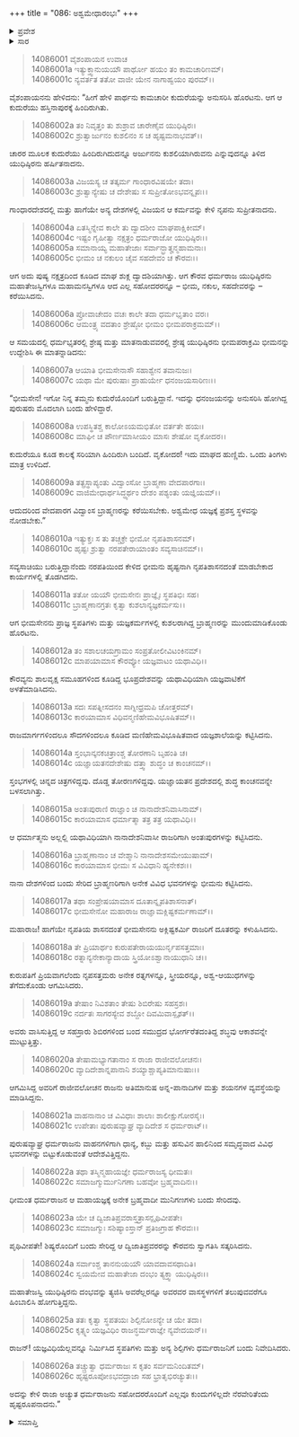 +++
title = "086: ಅಶ್ವಮೇಧಾರಂಭಃ"
+++

<details><summary>ಪ್ರವೇಶ</summary>


।।   ಓಂ ಓಂ ನಮೋ ನಾರಾಯಣಾಯ।।   ಶ್ರೀ ವೇದವ್ಯಾಸಾಯ ನಮಃ ।।

ಶ್ರೀ ಕೃಷ್ಣದ್ವೈಪಾಯನ ವೇದವ್ಯಾಸ ವಿರಚಿತ  

**ಶ್ರೀ ಮಹಾಭಾರತ**

**ಅಶ್ವಮೇಧಿಕ ಪರ್ವ**

**ಅಶ್ವಮೇಧಿಕ ಪರ್ವ**

**ಅಧ್ಯಾಯ 86**


</details>

<details><summary>ಸಾರ</summary>

ಕುದುರೆಯೊಂದಿಗೆ ಅರ್ಜುನನು ಹಿಂದಿರುಗುತ್ತಿದ್ದಾನೆಂದು ತಿಳಿದ ಯುಧಿಷ್ಠಿರನ ಸೂಚನೆಯಂತೆ ಭೀಮಸೇನನು ಯಜ್ಞವಾಟಿಕೆಯನ್ನು ಸಿದ್ಧಪಡಿಸಿದುದು (1-21). ಯಜ್ಞಕ್ಕೆ ದ್ವಿಜರ ಆಗಮನ (22-26).


</details>


> 14086001 ವೈಶಂಪಾಯನ ಉವಾಚ  
14086001a ಇತ್ಯುಕ್ತ್ವಾನುಯಯೌ ಪಾರ್ಥೋ ಹಯಂ ತಂ ಕಾಮಚಾರಿಣಮ್।  
14086001c ನ್ಯವರ್ತತ ತತೋ ವಾಜೀ ಯೇನ ನಾಗಾಹ್ವಯಂ ಪುರಮ್।।

ವೈಶಂಪಾಯನನು ಹೇಳಿದನು: “ಹೀಗೆ ಹೇಳಿ ಪಾರ್ಥನು ಕಾಮಚಾರೀ ಕುದುರೆಯನ್ನು ಅನುಸರಿಸಿ ಹೊರಟನು. ಆಗ ಆ ಕುದುರೆಯು ಹಸ್ತಿನಾಪುರಕ್ಕೆ ಹಿಂದಿರುಗಿತು.

> 14086002a ತಂ ನಿವೃತ್ತಂ ತು ಶುಶ್ರಾವ ಚಾರೇಣೈವ ಯುಧಿಷ್ಠಿರಃ।  
14086002c ಶ್ರುತ್ವಾರ್ಜುನಂ ಕುಶಲಿನಂ ಸ ಚ ಹೃಷ್ಟಮನಾಭವತ್।।

ಚಾರರ ಮೂಲಕ ಕುದುರೆಯು ಹಿಂದಿರುಗಿದುದನ್ನೂ ಅರ್ಜುನನು ಕುಶಲಿಯಾಗಿರುವನು ಎನ್ನುವುದನ್ನೂ ತಿಳಿದ ಯುಧಿಷ್ಠಿರನು ಹರ್ಷಿತನಾದನು.

> 14086003a ವಿಜಯಸ್ಯ ಚ ತತ್ಕರ್ಮ ಗಾಂಧಾರವಿಷಯೇ ತದಾ।  
14086003c ಶ್ರುತ್ವಾನ್ಯೇಷು ಚ ದೇಶೇಷು ಸ ಸುಪ್ರೀತೋಽಭವನ್ನೃಪಃ।।

ಗಾಂಧಾರದೇಶದಲ್ಲಿ ಮತ್ತು ಹಾಗೆಯೇ ಅನ್ಯ ದೇಶಗಳಲ್ಲಿ ವಿಜಯನ ಆ ಕರ್ಮವನ್ನು ಕೇಳಿ ನೃಪನು ಸುಪ್ರೀತನಾದನು.

> 14086004a ಏತಸ್ಮಿನ್ನೇವ ಕಾಲೇ ತು ದ್ವಾದಶೀಂ ಮಾಘಪಾಕ್ಷಿಕೀಮ್।  
14086004c ಇಷ್ಟಂ ಗೃಹೀತ್ವಾ ನಕ್ಷತ್ರಂ ಧರ್ಮರಾಜೋ ಯುಧಿಷ್ಠಿರಃ।।  
14086005a ಸಮಾನಾಯ್ಯ ಮಹಾತೇಜಾಃ ಸರ್ವಾನ್ಭ್ರಾತೄನ್ಮಹಾಮನಾಃ।  
14086005c ಭೀಮಂ ಚ ನಕುಲಂ ಚೈವ ಸಹದೇವಂ ಚ ಕೌರವಃ।।

ಆಗ ಅದು ಪುಷ್ಯ ನಕ್ಷತ್ರದಿಂದ ಕೂಡಿದ ಮಾಘ ಶುಕ್ಲ ದ್ವಾದಶಿಯಾಗಿತ್ತು. ಆಗ ಕೌರವ ಧರ್ಮರಾಜ ಯುಧಿಷ್ಠಿರನು ಮಹಾತೇಜಸ್ವಿಗಳೂ ಮಹಾಮನಸ್ವಿಗಳೂ ಆದ ಎಲ್ಲ ಸಹೋದರರನ್ನೂ – ಭೀಮ, ನಕುಲ, ಸಹದೇವರನ್ನು – ಕರೆಯಿಸಿದನು.

> 14086006a ಪ್ರೋವಾಚೇದಂ ವಚಃ ಕಾಲೇ ತದಾ ಧರ್ಮಭೃತಾಂ ವರಃ।  
14086006c ಆಮಂತ್ರ್ಯ ವದತಾಂ ಶ್ರೇಷ್ಠೋ ಭೀಮಂ ಭೀಮಪರಾಕ್ರಮಮ್।।

ಆ ಸಮಯದಲ್ಲಿ ಧರ್ಮಭೃತರಲ್ಲಿ ಶ್ರೇಷ್ಠ ಮತ್ತು ಮಾತನಾಡುವವರಲ್ಲಿ ಶ್ರೇಷ್ಠ ಯುಧಿಷ್ಠಿರನು ಭೀಮಪರಾಕ್ರಮಿ ಭೀಮನನ್ನು ಉದ್ದೇಶಿಸಿ ಈ ಮಾತನ್ನಾಡಿದನು:

> 14086007a ಆಯಾತಿ ಭೀಮಸೇನಾಸೌ ಸಹಾಶ್ವೇನ ತವಾನುಜಃ।  
14086007c ಯಥಾ ಮೇ ಪುರುಷಾಃ ಪ್ರಾಹುರ್ಯೇ ಧನಂಜಯಸಾರಿಣಃ।।

“ಭೀಮಸೇನ! ಇಗೋ ನಿನ್ನ ತಮ್ಮನು ಕುದುರೆಯೊಂದಿಗೆ ಬರುತ್ತಿದ್ದಾನೆ. ಇದನ್ನು ಧನಂಜಯನನ್ನು ಅನುಸರಿಸಿ ಹೋಗಿದ್ದ ಪುರುಷರು ಮೊದಲಾಗಿ ಬಂದು ಹೇಳಿದ್ದಾರೆ.

> 14086008a ಉಪಸ್ಥಿತಶ್ಚ ಕಾಲೋಽಯಮಭಿತೋ ವರ್ತತೇ ಹಯಃ।  
14086008c ಮಾಘೀ ಚ ಪೌರ್ಣಮಾಸೀಯಂ ಮಾಸಃ ಶೇಷೋ ವೃಕೋದರ।।

ಕುದುರೆಯೂ ಕೂಡ ಕಾಲಕ್ಕೆ ಸರಿಯಾಗಿ ಹಿಂದಿರುಗಿ ಬಂದಿದೆ. ವೃಕೋದರ! ಇದು ಮಾಘದ ಹುಣ್ಣಿಮೆ. ಒಂದು ತಿಂಗಳು ಮಾತ್ರ ಉಳಿದಿದೆ.

> 14086009a ತತ್ಪ್ರಸ್ಥಾಪ್ಯಂತು ವಿದ್ವಾಂಸೋ ಬ್ರಾಹ್ಮಣಾ ವೇದಪಾರಗಾಃ।  
14086009c ವಾಜಿಮೇಧಾರ್ಥಸಿದ್ಧ್ಯರ್ಥಂ ದೇಶಂ ಪಶ್ಯಂತು ಯಜ್ಞಿಯಮ್।।

ಆದುದರಿಂದ ವೇದಪಾರಗ ವಿದ್ವಾಂಸ ಬ್ರಾಹ್ಮಣರನ್ನು ಕರೆಯಿಸಬೇಕು. ಅಶ್ವಮೇಧ ಯಜ್ಞಕ್ಕೆ ಪ್ರಶಸ್ತ ಸ್ಥಳವನ್ನು ನೋಡಬೇಕು.”

> 14086010a ಇತ್ಯುಕ್ತಃ ಸ ತು ತಚ್ಚಕ್ರೇ ಭೀಮೋ ನೃಪತಿಶಾಸನಮ್।  
14086010c ಹೃಷ್ಟಃ ಶ್ರುತ್ವಾ ನರಪತೇರಾಯಾಂತಂ ಸವ್ಯಸಾಚಿನಮ್।।

ಸವ್ಯಸಾಚಿಯು ಬರುತ್ತಿದ್ದಾನೆಂದು ನರಪತಿಯಿಂದ ಕೇಳಿದ ಭೀಮನು ಹೃಷ್ಟನಾಗಿ ನೃಪತಿಶಾಸನದಂತೆ ಮಾಡಬೇಕಾದ ಕಾರ್ಯಗಳಲ್ಲಿ ತೊಡಗಿದನು.

> 14086011a ತತೋ ಯಯೌ ಭೀಮಸೇನಃ ಪ್ರಾಜ್ಞೈಃ ಸ್ಥಪತಿಭಿಃ ಸಹ।  
14086011c ಬ್ರಾಹ್ಮಣಾನಗ್ರತಃ ಕೃತ್ವಾ ಕುಶಲಾನ್ಯಜ್ಞಕರ್ಮಸು।।

ಆಗ ಭೀಮಸೇನನು ಪ್ರಾಜ್ಞ ಸ್ಥಪತಿಗಳು ಮತ್ತು ಯಜ್ಞಕರ್ಮಗಳಲ್ಲಿ ಕುಶಲರಾಗಿದ್ದ ಬ್ರಾಹ್ಮಣರನ್ನು ಮುಂದುಮಾಡಿಕೊಂಡು ಹೊರಟನು.

> 14086012a ತಂ ಸಶಾಲಚಯಗ್ರಾಮಂ ಸಂಪ್ರತೋಲೀವಿಟಂಕಿನಮ್।  
14086012c ಮಾಪಯಾಮಾಸ ಕೌರವ್ಯೋ ಯಜ್ಞವಾಟಂ ಯಥಾವಿಧಿ।।

ಕೌರವ್ಯನು ಶಾಲವೃಕ್ಷ ಸಮೂಹಗಳಿಂದ ಕೂಡಿದ್ದ ಭೂಪ್ರದೇಶವನ್ನು ಯಥಾವಿಧಿಯಾಗಿ ಯಜ್ಞವಾಟಿಕೆಗೆ ಅಳತೆಮಾಡಿಸಿದನು.

> 14086013a ಸದಃ ಸಪತ್ನೀಸದನಂ ಸಾಗ್ನೀಧ್ರಮಪಿ ಚೋತ್ತರಮ್।  
14086013c ಕಾರಯಾಮಾಸ ವಿಧಿವನ್ಮಣಿಹೇಮವಿಭೂಷಿತಮ್।।

ರಾಜಮಾರ್ಗಗಳಿಂದಲೂ ಸೌದಗಳಿಂದಲೂ ಕೂಡಿದ ಮಣಿಹೇಮವಿಭೂಷಿತವಾದ ಯಜ್ಞಶಾಲೆಯನ್ನು ಕಟ್ಟಿಸಿದನು.

> 14086014a ಸ್ತಂಭಾನ್ಕನಕಚಿತ್ರಾಂಶ್ಚ ತೋರಣಾನಿ ಬೃಹಂತಿ ಚ।  
14086014c ಯಜ್ಞಾಯತನದೇಶೇಷು ದತ್ತ್ವಾ ಶುದ್ಧಂ ಚ ಕಾಂಚನಮ್।।

ಸ್ತಂಭಗಳಲ್ಲಿ ಚಿನ್ನದ ಚಿತ್ರಗಳಿದ್ದವು. ದೊಡ್ಡ ತೋರಣಗಳಿದ್ದವು. ಯಜ್ಞಾಯತನ ಪ್ರದೇಶದಲ್ಲಿ ಶುದ್ಧ ಕಾಂಚನವನ್ನೇ ಬಳಸಲಾಗಿತ್ತು.

> 14086015a ಅಂತಃಪುರಾಣಿ ರಾಜ್ಞಾಂ ಚ ನಾನಾದೇಶನಿವಾಸಿನಾಮ್।  
14086015c ಕಾರಯಾಮಾಸ ಧರ್ಮಾತ್ಮಾ ತತ್ರ ತತ್ರ ಯಥಾವಿಧಿ।।

ಆ ಧರ್ಮಾತ್ಮನು ಅಲ್ಲಲ್ಲಿ ಯಥಾವಿಧಿಯಾಗಿ ನಾನಾದೇಶನಿವಾಸೀ ರಾಜರಿಗಾಗಿ ಅಂತಃಪುರಗಳನ್ನು ಕಟ್ಟಿಸಿದನು.

> 14086016a ಬ್ರಾಹ್ಮಣಾನಾಂ ಚ ವೇಶ್ಮಾನಿ ನಾನಾದೇಶಸಮೇಯುಷಾಮ್।  
14086016c ಕಾರಯಾಮಾಸ ಭೀಮಃ ಸ ವಿವಿಧಾನಿ ಹ್ಯನೇಕಶಃ।।

ನಾನಾ ದೇಶಗಳಿಂದ ಬಂದು ಸೇರಿದ ಬ್ರಾಹ್ಮಣರಿಗಾಗಿ ಅನೇಕ ವಿವಿಧ ಭವನಗಳನ್ನು ಭೀಮನು ಕಟ್ಟಿಸಿದನು.

> 14086017a ತಥಾ ಸಂಪ್ರೇಷಯಾಮಾಸ ದೂತಾನ್ನೃಪತಿಶಾಸನಾತ್।  
14086017c ಭೀಮಸೇನೋ ಮಹಾರಾಜ ರಾಜ್ಞಾಮಕ್ಲಿಷ್ಟಕರ್ಮಣಾಮ್।।

ಮಹಾರಾಜ! ಹಾಗೆಯೇ ನೃಪತಿಯ ಶಾಸನದಂತೆ ಭೀಮಸೇನನು ಅಕ್ಲಿಷ್ಟಕರ್ಮಿ ರಾಜರಿಗೆ ದೂತರನ್ನು ಕಳುಹಿಸಿದನು.

> 14086018a ತೇ ಪ್ರಿಯಾರ್ಥಂ ಕುರುಪತೇರಾಯಯುರ್ನೃಪಸತ್ತಮಾಃ।  
14086018c ರತ್ನಾನ್ಯನೇಕಾನ್ಯಾದಾಯ ಸ್ತ್ರಿಯೋಽಶ್ವಾನಾಯುಧಾನಿ ಚ।।

ಕುರುಪತಿಗೆ ಪ್ರಿಯವಾಗಲೆಂದು ನೃಪಸತ್ತಮರು ಅನೇಕ ರತ್ನಗಳನ್ನೂ, ಸ್ತ್ರೀಯರನ್ನೂ, ಅಶ್ವ-ಆಯುಧಗಳನ್ನು ತೆಗೆದುಕೊಂಡು ಆಗಮಿಸಿದರು.

> 14086019a ತೇಷಾಂ ನಿವಿಶತಾಂ ತೇಷು ಶಿಬಿರೇಷು ಸಹಸ್ರಶಃ।  
14086019c ನರ್ದತಃ ಸಾಗರಸ್ಯೇವ ಶಬ್ದೋ ದಿವಮಿವಾಸ್ಪೃಶತ್।।

ಅವರು ವಾಸಿಸುತ್ತಿದ್ದ ಆ ಸಹಸ್ರಾರು ಶಿಬಿರಗಳಿಂದ ಬಂದ ಸಮುದ್ರದ ಭೋರ್ಗರೆತದಂತಿದ್ದ ಶಬ್ಧವು ಆಕಾಶವನ್ನೇ ಮುಟ್ಟುತ್ತಿತ್ತು.

> 14086020a ತೇಷಾಮಭ್ಯಾಗತಾನಾಂ ಸ ರಾಜಾ ರಾಜೀವಲೋಚನಃ।  
14086020c ವ್ಯಾದಿದೇಶಾನ್ನಪಾನಾನಿ ಶಯ್ಯಾಶ್ಚಾಪ್ಯತಿಮಾನುಷಾಃ।।

ಆಗಮಿಸಿದ್ದ ಅವರಿಗೆ ರಾಜೀವಲೋಚನ ರಾಜನು ಅತಿಮಾನುಷ ಅನ್ನ-ಪಾನಾದಿಗಳ ಮತ್ತು ಶಯನಗಳ ವ್ಯವಸ್ಥೆಯನ್ನು ಮಾಡಿಸಿದ್ದನು.

> 14086021a ವಾಹನಾನಾಂ ಚ ವಿವಿಧಾಃ ಶಾಲಾಃ ಶಾಲೀಕ್ಷುಗೋರಸೈಃ।  
14086021c ಉಪೇತಾಃ ಪುರುಷವ್ಯಾಘ್ರ ವ್ಯಾದಿದೇಶ ಸ ಧರ್ಮರಾಟ್।।

ಪುರುಷವ್ಯಾಘ್ರ ಧರ್ಮರಾಜನು ವಾಹನಗಳಿಗಾಗಿ ಧಾನ್ಯ, ಕಬ್ಬು ಮತ್ತು ಹಸುವಿನ ಹಾಲಿನಿಂದ ಸಮೃದ್ಧವಾದ ವಿವಿಧ ಭವನಗಳನ್ನು ಬಿಟ್ಟುಕೊಡುವಂತೆ ಆದೇಶವಿತ್ತಿದ್ದನು.

> 14086022a ತಥಾ ತಸ್ಮಿನ್ಮಹಾಯಜ್ಞೇ ಧರ್ಮರಾಜಸ್ಯ ಧೀಮತಃ।  
14086022c ಸಮಾಜಗ್ಮುರ್ಮುನಿಗಣಾ ಬಹವೋ ಬ್ರಹ್ಮವಾದಿನಃ।।

ಧೀಮಂತ ಧರ್ಮರಾಜನ ಆ ಮಹಾಯಜ್ಞಕ್ಕೆ ಅನೇಕ ಬ್ರಹ್ಮವಾದೀ ಮುನಿಗಣಗಳು ಬಂದು ಸೇರಿದವು.

> 14086023a ಯೇ ಚ ದ್ವಿಜಾತಿಪ್ರವರಾಸ್ತತ್ರಾಸನ್ಪೃಥಿವೀಪತೇ।  
14086023c ಸಮಾಜಗ್ಮುಃ ಸಶಿಷ್ಯಾಂಸ್ತಾನ್ ಪ್ರತಿಜಗ್ರಾಹ ಕೌರವಃ।।

ಪೃಥಿವೀಪತೇ! ಶಿಷ್ಯರೊಂದಿಗೆ ಬಂದು ಸೇರಿದ್ದ ಆ ದ್ವಿಜಾತಿಪ್ರವರರನ್ನು ಕೌರವನು ಸ್ವಾಗತಿಸಿ ಸತ್ಕರಿಸಿದನು.

> 14086024a ಸರ್ವಾಂಶ್ಚ ತಾನನುಯಯೌ ಯಾವದಾವಸಥಾದಿತಿ।  
14086024c ಸ್ವಯಮೇವ ಮಹಾತೇಜಾ ದಂಭಂ ತ್ಯಕ್ತ್ವಾ ಯುಧಿಷ್ಠಿರಃ।।

ಮಹಾತೇಜಸ್ವಿ ಯುಧಿಷ್ಠಿರನು ದಂಭವನ್ನು ತ್ಯಜಿಸಿ ಅವರೆಲ್ಲರನ್ನೂ ಅವರವರ ವಾಸಸ್ಥಳಗಳಿಗೆ ತಲುಪುವವರೆಗೂ ಹಿಂಬಾಲಿಸಿ ಹೋಗುತ್ತಿದ್ದನು.

> 14086025a ತತಃ ಕೃತ್ವಾ ಸ್ಥಪತಯಃ ಶಿಲ್ಪಿನೋಽನ್ಯೇ ಚ ಯೇ ತದಾ।  
14086025c ಕೃತ್ಸ್ನಂ ಯಜ್ಞವಿಧಿಂ ರಾಜನ್ಧರ್ಮರಾಜ್ಞೇ ನ್ಯವೇದಯನ್।।

ರಾಜನ್! ಯಜ್ಞವಿಧಿಯೆಲ್ಲವನ್ನೂ ನಿರ್ಮಿಸಿದ ಸ್ಥಪತಿಗಳು ಮತ್ತು ಅನ್ಯ ಶಿಲ್ಪಿಗಳು ಧರ್ಮರಾಜನಿಗೆ ಬಂದು ನಿವೇದಿಸಿದರು.

> 14086026a ತಚ್ಚ್ರುತ್ವಾ ಧರ್ಮರಾಜಃ ಸ ಕೃತಂ ಸರ್ವಮನಿಂದಿತಮ್।  
14086026c ಹೃಷ್ಟರೂಪೋಽಭವದ್ರಾಜಾ ಸಹ ಭ್ರಾತೃಭಿರಚ್ಯುತಃ।।

ಅದನ್ನು ಕೇಳಿ ರಾಜಾ ಅಚ್ಯುತ ಧರ್ಮರಾಜನು ಸಹೋದರರೊಂದಿಗೆ ಎಲ್ಲವೂ ಕುಂದುಗಳಿಲ್ಲದೇ ನೆರವೇರಿತೆಂದು ಹೃಷ್ಟರೂಪನಾದನು.”



<details><summary>ಸಮಾಪ್ತಿ</summary>


ಇತಿ ಶ್ರೀಮಹಾಭಾರತೇ ಅಶ್ವಮೇಧಿಕಪರ್ವಣಿ ಅಶ್ವಮೇಧಾರಂಭೇ ಷಡಶೀತಿತಮೋಽಧ್ಯಾಯಃ।।  
ಇದು ಶ್ರೀಮಹಾಭಾರತದಲ್ಲಿ ಅಶ್ವಮೇಧಿಕಪರ್ವದಲ್ಲಿ ಅಶ್ವಮೇಧಾರಂಭ ಎನ್ನುವ ಎಂಭತ್ತಾರನೇ ಅಧ್ಯಾಯವು.


</details>


